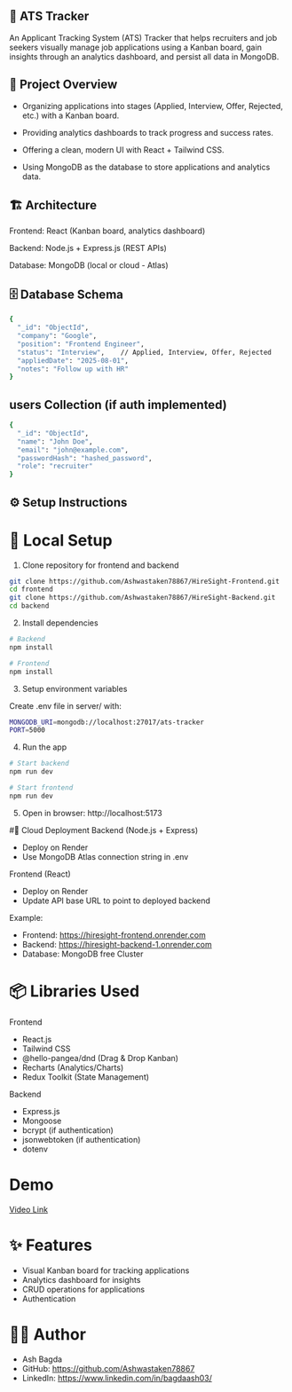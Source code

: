 ## 📌 ATS Tracker

An Applicant Tracking System (ATS) Tracker that helps recruiters and job seekers visually manage job applications using a Kanban board, gain insights through an analytics dashboard, and persist all data in MongoDB.

## 🚀 Project Overview
- Organizing applications into stages (Applied, Interview, Offer, Rejected, etc.) with a Kanban board.

- Providing analytics dashboards to track progress and success rates.

- Offering a clean, modern UI with React + Tailwind CSS.

- Using MongoDB as the database to store applications and analytics data.

## 🏗️ Architecture            
            
Frontend: React (Kanban board, analytics dashboard)

Backend: Node.js + Express.js (REST APIs)

Database: MongoDB (local or cloud - Atlas)

## 🗄️ Database Schema

```bash
{
  "_id": "ObjectId",
  "company": "Google",
  "position": "Frontend Engineer",
  "status": "Interview",    // Applied, Interview, Offer, Rejected
  "appliedDate": "2025-08-01",
  "notes": "Follow up with HR"
}
```
## users Collection (if auth implemented)
```bash
{
  "_id": "ObjectId",
  "name": "John Doe",
  "email": "john@example.com",
  "passwordHash": "hashed_password",
  "role": "recruiter"
}
```
## ⚙️ Setup Instructions

# 🔹 Local Setup
  1. Clone repository for frontend and backend
```bash
git clone https://github.com/Ashwastaken78867/HireSight-Frontend.git
cd frontend
git clone https://github.com/Ashwastaken78867/HireSight-Backend.git
cd backend
```
  2. Install dependencies
```bash
# Backend
npm install

# Frontend
npm install
```
  3. Setup environment variables

Create .env file in server/ with:

```bash
MONGODB_URI=mongodb://localhost:27017/ats-tracker
PORT=5000

```
  4. Run the app
```bash
# Start backend
npm run dev

# Start frontend
npm run dev

```
5. Open in browser: http://localhost:5173

#🔹 Cloud Deployment
Backend (Node.js + Express)
 - Deploy on Render 
  - Use MongoDB Atlas connection string in .env

Frontend (React)
  - Deploy on Render
  - Update API base URL to point to deployed backend

Example:
  - Frontend: https://hiresight-frontend.onrender.com
  - Backend: https://hiresight-backend-1.onrender.com
  - Database: MongoDB free Cluster

# 📦 Libraries Used

Frontend

 - React.js
 - Tailwind CSS
 - @hello-pangea/dnd (Drag & Drop Kanban)
 - Recharts (Analytics/Charts)
 - Redux Toolkit (State Management)

Backend

- Express.js
- Mongoose
- bcrypt (if authentication)
- jsonwebtoken (if authentication)
- dotenv

# Demo
[Video Link](https://drive.google.com/file/d/18WG0gSSXc9gCzxeugwXsbBS_Upb4Bvq7/view?usp=sharing)

# ✨ Features
-  Visual Kanban board for tracking applications
-  Analytics dashboard for insights
-  CRUD operations for applications
-  Authentication
  
# 👨‍💻 Author

- Ash Bagda
- GitHub: https://github.com/Ashwastaken78867
- LinkedIn: https://www.linkedin.com/in/bagdaash03/

